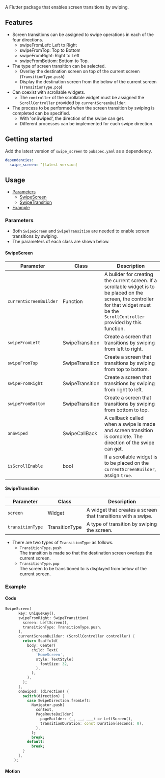 A Flutter package that enables screen transitions by swiping.

## Features

- Screen transitions can be assigned to swipe operations in each of the four directions.
  - swipeFromLeft: Left to Right
  - swipeFromTop: Top to Bottom
  - swipeFromRight: Right to Left
  - swipeFromBottom: Bottom to Top.
- The type of screen transition can be selected.
  - Overlay the destination screen on top of the current screen (`TransitionType.push`)
  - Display the destination screen from the below of the current screen (`TransitionType.pop`)
- Can coexist with scrollable widgets.
  - The `controller` of the scrollable widget must be assigned the `ScrollController` provided by `currentScreenBuilder`.
- The process to be performed when the screen transition by swiping is completed can be specified.
  - With 'onSwiped', the direction of the swipe can get.
  - Different processes can be implemented for each swipe direction.

## Getting started

Add the latest version of `swipe_screen` to `pubspec.yaml` as a dependency.

```yaml
dependencies:
  swipe_screen: ^[latest version]
```

## Usage

- [Parameters](#parameters)
  - [SwipeScreen](#swipescreen)
  - [SwipeTransition](#swipetransition)
- [Example](#example)

### Parameters

- Both `SwipeScreen` and `SwipeTransition` are needed to enable screen transitions by swiping.
- The parameters of each class are shown below.

#### SwipeScreen

| Parameter | Class | Description |
|-|-|-|
| `currentScreenBuilder` | Function | A builder for creating the current screen. If a scrollable widget is to be placed on the screen, the controller for that widget must be the `ScrollController` provided by this function. |
| `swipeFromLeft` | SwipeTransition | Create a screen that transitions by swiping from left to right. |
| `swipeFromTop` | SwipeTransition | Create a screen that transitions by swiping from top to bottom. |
| `swipeFromRight` | SwipeTransition | Create a screen that transitions by swiping from right to left. |
| `swipeFromBottom` | SwipeTransition | Create a screen that transitions by swiping from bottom to top. |
| `onSwiped` | SwipeCallBack | A callback called when a swipe is made and screen transition is complete. The direction of the swipe can get. |
| `isScrollEnable` | bool | If a scrollable widget is to be placed on the `currentScreenBuilder`, assign `true`. |

#### SwipeTransition

| Parameter | Class | Description |
|-|-|-|
| `screen` | Widget | A widget that creates a screen that transitions with a swipe. |
| `transitionType` | TransitionType | A type of transition by swiping the screen. |

- There are two types of `TransitionType` as follows.
  - `TransitionType.push`   
  The transition is made so that the destination screen overlaps the current screen.
  - `TransitionType.pop`   
  The screen to be transitioned to is displayed from below of the current screen.

### Example

#### Code

```dart
SwipeScreen(
      key: UniqueKey(),
      swipeFromRight: SwipeTransition(
        screen: LeftScreen(),
        transitionType: TransitionType.push,
      ),
      currentScreenBuilder: (ScrollController controller) {
        return Scaffold(
          body: Center(
            child: Text(
              'HomeScreen',
              style: TextStyle(
                fontSize: 32,
              ),
            ),
          ),
        );
      },
      onSwiped: (direction) {
        switch(direction) {
          case SwipeDirection.fromLeft:
            Navigator.push(
              context,
              PageRouteBuilder(
                pageBuilder: (_, __, ___) => LeftScreen(),
                transitionDuration: const Duration(seconds: 0),
              ),
            );
            break;
          default:
            break;
        }
      },
    );
```

#### Motion
